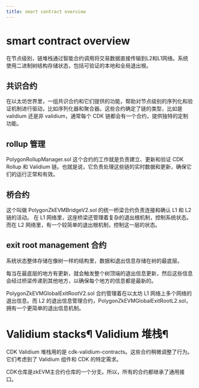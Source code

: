 ```yaml
---
title: smart contract overview
---
```

# smart contract overview

在节点级别，链堆栈通过智能合约调用将交易数据直接传输到L2和L1网络。系统使用二进制树结构存储状态，包括可验证的本地和全局退出根。

## 共识合约

在以太坊世界里，一组共识合约和它们提供的功能，帮助对节点级别的序列化和验证机制进行驱动，比如序列化器和聚合器。这些合约确定了链的类型，比如是 validium 还是非 validium，通常每个 CDK 链都会有一个合约，提供独特的定制功能。


## rollup 管理

PolygonRollupManager.sol 这个合约的工作就是负责建立、更新和验证 CDK Rollup 和 Validium 链。也就是说，它负责处理这些链的实时数据和更新，确保它们的运行正常和有效。

## 桥合约
这个叫做 PolygonZkEVMBridgeV2.sol 的统一桥梁合约负责连接和确认 L1 和 L2 链的活动。 在 L1 网络里，这座桥梁还管理着复杂的退出根机制，控制系统状态。而在 L2 网络里，有一个较简单的退出根机制，控制这一层的状态。

## exit root management 合约
系统状态整体存储在像树一样的结构里，数据和退出信息存储在树的最底层。

每当在最底层的地方有更新，就会触发整个树顶端的退出信息更新，然后这些信息会经过桥梁传递到其他地方，以确保每个地方的信息都是最新的。

PolygonZkEVMGlobalExitRootV2.sol 合约管理着在以太坊 L1 网络上多个网络的退出信息。而 L2 的退出信息管理合约，PolygonZkEVMGlobalExitRootL2.sol，拥有一个更简单的退出信息机制。


# Validium stacks¶ Validium 堆栈¶

CDK Validium 堆栈用的是 cdk-validium-contracts。这些合约稍微调整了行为。它们考虑到了 Validium 组件和 CDK 的特定需求。

CDK仓库是zkEVM主合约仓库的一个分支。所以，所有的合约都继承了通用接口。


